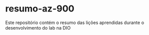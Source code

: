 # resumo-az-900
Este repositório contém o resumo das lições aprendidas durante o desenvolvimento do lab na DIO
